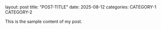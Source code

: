 layout: post
title: "POST-TITLE"
date: 2025-08-12
categories: CATEGORY-1 CATEGORY-2

This is the sample content of my post.
